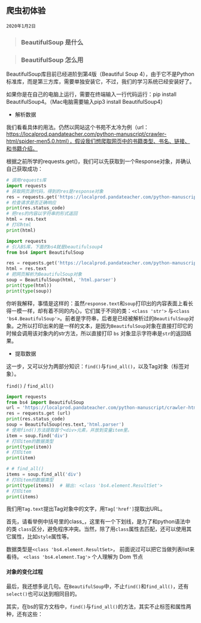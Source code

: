 ## 爬虫初体验
`2020年1月2日`

>### BeautifulSoup 是什么

>### BeautifulSoup 怎么用
BeautifulSoup库目前已经进阶到第4版（Beautiful Soup 4），由于它不是Python标准库，而是第三方库，需要单独安装它，不过，我们的学习系统已经安装好了。

如果你是在自己的电脑上运行，需要在终端输入一行代码运行：pip install BeautifulSoup4。（Mac电脑需要输入pip3 install BeautifulSoup4）

- 解析数据

我们看看具体的用法。仍然以网站这个书苑不太冷为例（url：https://localprod.pandateacher.com/python-manuscript/crawler-html/spider-men5.0.html），假设我们想爬取网页中的书籍类型、书名、链接、和书籍介绍。

根据之前所学的requests.get()，我们可以先获取到一个Response对象，并确认自己获取成功：

```python
# 调用requests库
import requests
# 获取网页源代码，得到的res是response对象
res = requests.get('https://localprod.pandateacher.com/python-manuscript/crawler-html/spider-men5.0.html') 
# 检查请求是否正确响应
print(res.status_code)
# 把res的内容以字符串的形式返回
html = res.text 
# 打印html
print(html)
```
```python
import requests
# 引入BS库，下面的bs4就是beautifulsoup4
from bs4 import BeautifulSoup

res = requests.get('https://localprod.pandateacher.com/python-manuscript/crawler-html/spider-men5.0.html')
html = res.text
# 把网页解析为BeautifulSoup对象
soup = BeautifulSoup(html, 'html.parser')
print(type(html))
print(type(soup))

```
你听我解释，事情是这样的：虽然`response.text`和`soup`打印出的内容表面上看长得一模一样，却有着不同的内心，它们属于不同的类：`<class 'str'>` 与`<class 'bs4.BeautifulSoup'>`。前者是字符串，后者是已经被解析过的`BeautifulSoup`对象。之所以打印出来的是一样的文本，是因为`BeautifulSoup`对象在直接打印它的时候会调用该对象内的str方法，所以直接打印 `bs` 对象显示字符串是`str`的返回结果。

- 提取数据

这一步，又可以分为两部分知识：`find()`与`find_all()`，以及Tag对象（标签对象）。

`find()` / `find_all()`
```python
import requests
from bs4 import BeautifulSoup
url = 'https://localprod.pandateacher.com/python-manuscript/crawler-html/spder-men0.0.html'
res = requests.get (url)
print(res.status_code)
soup = BeautifulSoup(res.text,'html.parser')
# 使用find()方法提取首个<div>元素，并放到变量item里。
item = soup.find('div') 
# 打印item的数据类型
print(type(item))
# 打印item  
print(item)    

# # find_all()
items = soup.find_all('div')   
# 打印item的数据类型
print(type(items))  # 输出: <class 'bs4.element.ResultSet'>
# 打印item  
print(items)    
```


我们用`Tag.text`提出Tag对象中的文字，用`Tag['href']`提取出URL。

首先，请看举例中括号里的class_，这里有一个下划线，是为了和python语法中的类 `class`区分，避免程序冲突。当然，除了用`class`属性去匹配，还可以使用其它属性，比如`style`属性等。

数据类型是`<class 'bs4.element.ResultSet>`， 前面说过可以把它当做列表list来看待。
`<class 'bs4.element.Tag'>` 个人理解为 Dom 节点

#### 对象的变化过程


最后，我还想多说几句。在`BeautifulSoup`中，不止`find()`和`find_all()`，还有`select()`也可以达到相同目的。

其实，在bs的官方文档中，`find()`与`find_all()`的方法，其实不止标签和属性两种，还有这些：
